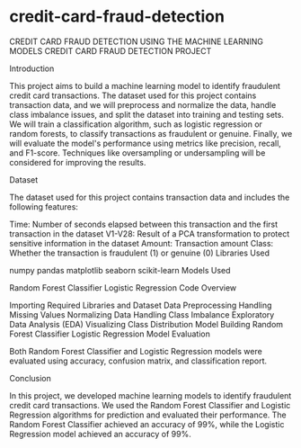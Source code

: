 # credit-card-fraud-detection
CREDIT CARD FRAUD DETECTION USING THE MACHINE LEARNING MODELS 
CREDIT CARD FRAUD DETECTION PROJECT

Introduction

This project aims to build a machine learning model to identify fraudulent credit card transactions. The dataset used for this project contains transaction data, and we will preprocess and normalize the data, handle class imbalance issues, and split the dataset into training and testing sets. We will train a classification algorithm, such as logistic regression or random forests, to classify transactions as fraudulent or genuine. Finally, we will evaluate the model's performance using metrics like precision, recall, and F1-score. Techniques like oversampling or undersampling will be considered for improving the results.

Dataset

The dataset used for this project contains transaction data and includes the following features:

Time: Number of seconds elapsed between this transaction and the first transaction in the dataset
V1-V28: Result of a PCA transformation to protect sensitive information in the dataset
Amount: Transaction amount
Class: Whether the transaction is fraudulent (1) or genuine (0)
Libraries Used

numpy
pandas
matplotlib
seaborn
scikit-learn
Models Used

Random Forest Classifier
Logistic Regression
Code Overview

Importing Required Libraries and Dataset
Data Preprocessing
Handling Missing Values
Normalizing Data
Handling Class Imbalance
Exploratory Data Analysis (EDA)
Visualizing Class Distribution
Model Building
Random Forest Classifier
Logistic Regression
Model Evaluation

Both Random Forest Classifier and Logistic Regression models were evaluated using accuracy, confusion matrix, and classification report.

Conclusion

In this project, we developed machine learning models to identify fraudulent credit card transactions. We used the Random Forest Classifier and Logistic Regression algorithms for prediction and evaluated their performance. The Random Forest Classifier achieved an accuracy of 99%, while the Logistic Regression model achieved an accuracy of 99%.
